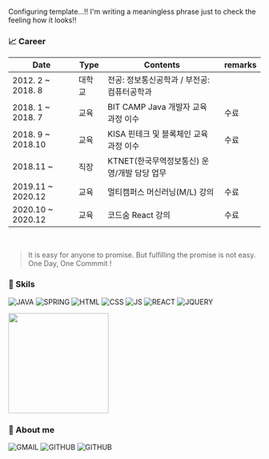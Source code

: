 Configuring template...!!
I'm writing a meaningless phrase just to check the feeling how it looks!!


### :chart_with_upwards_trend: Career

| Date | Type | Contents | remarks |
| ------ | ------ | ------ | ------ |
| 2012. 2 ~ 2018. 8 | 대학교 | 전공: 정보통신공학과 / 부전공: 컴퓨터공학과  |  |
| 2018. 1 ~ 2018. 7 | 교육 | BIT CAMP Java 개발자 교육 과정 이수 | 수료 |
| 2018. 9 ~ 2018.10 | 교육 | KISA 핀테크 및 블록체인 교육 과정 이수 | 수료 |
| 2018.11 ~         | 직장 | KTNET(한국무역정보통신) 운영/개발 담당 업무 |  |
| 2019.11 ~ 2020.12 | 교육 | 멀티캠퍼스 머신러닝(M/L) 강의 | 수료 |
| 2020.10 ~ 2020.12 | 교육 | 코드숨 React 강의 | 수료 |



<br/>


> It is easy for anyone to promise. But fulfilling the promise is not easy.<br/>
> One Day, One Commmit !


### :rocket: Skils

![JAVA](https://img.shields.io/badge/Java-ED8B00?style=for-the-badge&logo=java&logoColor=white) ![SPRING](https://img.shields.io/badge/Spring-6DB33F?style=for-the-badge&logo=spring&logoColor=white) ![HTML](https://img.shields.io/badge/HTML5-E34F26?style=for-the-badge&logo=html5&logoColor=white) ![CSS](https://img.shields.io/badge/CSS3-1572B6?style=for-the-badge&logo=css3&logoColor=white) ![JS](https://img.shields.io/badge/JavaScript-323330?style=for-the-badge&logo=javascript&logoColor=F7DF1E) ![REACT](https://img.shields.io/badge/React-20232A?style=for-the-badge&logo=react&logoColor=61DAFB) ![JQUERY](https://img.shields.io/badge/jQuery-0769AD?style=for-the-badge&logo=jquery&logoColor=white)


<img src="https://github-readme-stats.vercel.app/api?username=TaeWoongKim2&show_icons=true&count_private=true&hide_rank=false&hide=" height="200px" />

<!-- <img src="https://github-readme-stats.vercel.app/api/top-langs/?username=TaeWoongKim2&hide=html,css" height="200px" /> -->
<!-- <img align="left" src="https://github-readme-stats.vercel.app/api/wakatime?username=EHOTO&layout=compact" /> -->


### :rocket: About me

![GMAIL](https://img.shields.io/badge/Gmail-D14836?style=for-the-badge&logo=gmail&logoColor=white) ![GITHUB](https://img.shields.io/badge/GitHub-100000?style=for-the-badge&logo=github&logoColor=white) ![GITHUB](https://img.shields.io/badge/Notion-000000?style=for-the-badge&logo=notion&logoColor=white)



[//]: # "These are reference links used in the body of this note and get stripped out when the markdown processor does its job. There is no need to format nicely because it shouldn't be seen. Thanks SO - http://stackoverflow.com/questions/4823468/store-comments-in-markdown-syntax"
  
  [jQuery]: <http://jquery.com>

  [PlDb]: <https://github.com/joemccann/dillinger/tree/master/plugins/dropbox/README.md>
  [PlGh]: <https://github.com/joemccann/dillinger/tree/master/plugins/github/README.md>
  [PlGd]: <https://github.com/joemccann/dillinger/tree/master/plugins/googledrive/README.md>
  [PlOd]: <https://github.com/joemccann/dillinger/tree/master/plugins/onedrive/README.md>
  [PlMe]: <https://github.com/joemccann/dillinger/tree/master/plugins/medium/README.md>
  [PlGa]: <https://github.com/RahulHP/dillinger/blob/master/plugins/googleanalytics/README.md>


<!--
**TaeWoongKim2/TaeWoongKim2** is a ✨ _special_ ✨ repository because its `README.md` (this file) appears on your GitHub profile.

Here are some ideas to get you started:

- 🔭 I’m currently working on ...
- 🌱 I’m currently learning ...
- 👯 I’m looking to collaborate on ...
- 🤔 I’m looking for help with ...
- 💬 Ask me about ...
- 📫 How to reach me: ...
- 😄 Pronouns: ...
- ⚡ Fun fact: ...
-->
